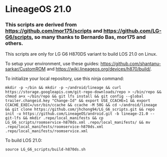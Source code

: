 # LineageOS 21.0

### This scripts are derived from https://github.com/mor175/scripts and https://github.com/LG-G6/scripts, so many thanks to Bernardo Bas, mor175 and others.

This scripts are only for LG G6 H870DS variant to build LOS 21.0 on Linux.

To setup your environment, use these guides: https://github.com/shantanu-sarkar/CustomROM and https://wiki.lineageos.org/devices/h870/build/.

To initialize your local repository, use this ninja command:

```Shell
mkdir -p ~/bin && mkdir -p ~/android/lineage && curl https://storage.googleapis.com/git-repo-downloads/repo > ~/bin/repo && chmod a+x ~/bin/repo && git lfs install && git config --global trailer.changeid.key "Change-Id" && export USE_CCACHE=1 && export CCACHE_EXEC=/usr/bin/ccache && ccache -M 50G && cd ~/android/lineage && git clone https://github.com/jhchong94/LG_G6_scripts.git && repo init -u https://github.com/LineageOS/android.git -b lineage-21.0 --git-lfs && mkdir .repo/local_manifests && cp LG_G6_scripts/roomservice-h870ds.xml .repo/local_manifests/ && mv .repo/local_manifests/roomservice-h870ds.xml .repo/local_manifests/roomservice.xml
```

To build LOS 21.0:

```Shell
source LG_G6_scripts/build-h870ds.sh
```
